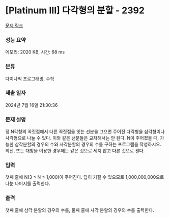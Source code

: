 # [Platinum III] 다각형의 분할 - 2392 

[문제 링크](https://www.acmicpc.net/problem/2392) 

### 성능 요약

메모리: 2020 KB, 시간: 68 ms

### 분류

다이나믹 프로그래밍, 수학

### 제출 일자

2024년 7월 16일 21:30:36

### 문제 설명

<p>정 N각형의 꼭짓점에서 다른 꼭짓점을 잇는 선분을 그으면 주어진 다각형을 삼각형이나 사각형으로 나눌 수 있다. 이와 같은 선분들은 교차해서는 안 된다. N이 주어졌을 때, 가능한 삼각분할의 경우의 수와 사각분할의 경우의 수를 구하는 프로그램을 작성하시오. 회전, 또는 대칭을 이용한 경우에는 같은 것으로 세지 않고 다른 것으로 센다.</p>

### 입력 

 <p><meta charset="utf-8">첫째 줄에 N(3 ≤ N ≤ 1,000)이 주어진다. 답이 커질 수 있으므로 1,000,000,000으로 나눈 나머지를 출력한다.</p>

### 출력 

 <p>첫째 줄에 삼각 분할의 경우의 수를, 둘째 줄에 사각 분할의 경우의 수를 출력한다.</p>

